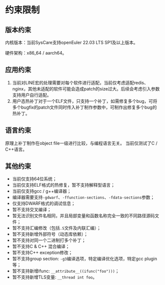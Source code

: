 # 约束限制

## 版本约束

内核版本：当前SysCare支持openEuler 22.03 LTS SP1及以上版本。

硬件架构：x86_64 / aarch64。

## 应用约束

1. 当前对LINE宏的处理需要对每个软件进行适配，当前仅考虑适配redis、nginx，其他未适配的软件可能会造成patch的size过大。后续会考虑引入参数支持用户自行适配。
2. 用户态热补丁对于一个ELF文件，只支持一个补丁，如需修复多个bug，可将多个bugfix的patch文件同时传入补丁制作参数中，可制作出修复多个bug的热补丁。

## 语言约束

原理上补丁制作在object file一级进行比较，与编程语言无关。
当前仅测试了C / C++语言。

## 其他约束

- 当前仅支持64位系统；
- 当前仅支持ELF格式的热修复，暂不支持解释型语言；
- 当前仅支持gcc / g++编译器；
- 编译器需要支持`-gdwarf`、`-ffunction-sections`、`-fdata-sections`参数；
- 仅支持DWARF格式的调试信息；
- 暂不支持交叉编译；
- 暂无法识别文件名相同，并且局部变量和函数名称完全一致的不同路径源码文件；
- 暂不支持汇编修改（包括`.S`文件及内联汇编）；
- 暂不支持新增外部符号（动态库依赖）；
- 暂不支持对同一个二进制打多个补丁；
- 暂不支持C & C++ 混合编译；
- 暂不支持C++ exception修改；
- 暂不支持group section: ```-g3```编译选项，特定编译优化选项，特定gcc plugin等；
- 暂不支持新增ifunc: ```__attribute__((ifunc("foo")))```；
- 暂不支持新增TLS变量: ```__thread int foo```。
